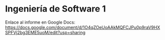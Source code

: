 # Ingeniería de Software 1
Enlace al informe en Google Docs:
https://docs.google.com/document/d/1O4qZOeUoAAkMQFCJPu0p9raV9HXSPFVj2bg3EME5uoM/edit?usp=sharing
